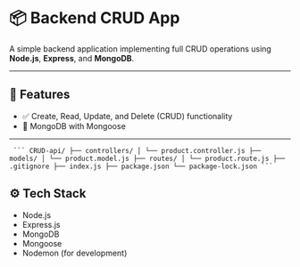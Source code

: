 # 📦 Backend CRUD App

A simple backend application implementing full CRUD operations using **Node.js**, **Express**, and **MongoDB**. 

---
## 🔧 Features

- ✅ Create, Read, Update, and Delete (CRUD) functionality
- 💾 MongoDB with Mongoose
  
---

<pre><code> ``` CRUD-api/ ├── controllers/ │ └── product.controller.js ├── models/ │ └── product.model.js ├── routes/ │ └── product.route.js ├── .gitignore ├── index.js ├── package.json └── package-lock.json ``` </code></pre>

## ⚙️ Tech Stack

- Node.js
- Express.js
- MongoDB
- Mongoose
- Nodemon (for development)
